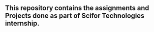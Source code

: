 ## This repository contains the assignments and Projects done as part of Scifor Technologies internship.
